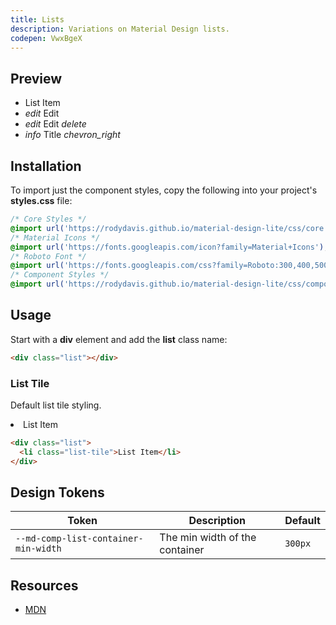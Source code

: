 ```yaml
---
title: Lists
description: Variations on Material Design lists.
codepen: VwxBgeX
---
```


## Preview

<div class="preview">
  <ul class="list">
    <li class="list-tile">List Item</li>
    <li class="list-tile">
      <i class="leading material-icons">edit</i>
      <span class="title">Edit</span>
    </li>
    <li class="list-tile">
      <i class="leading material-icons">edit</i>
      <span class="title">Edit</span>
      <i class="trailing material-icons">delete</i>
    </li>
    <div class="divider"></div>
    <li class="list-tile">
      <i class="leading material-icons">info</i>
      <span class="title">Title</span>
      <i class="trailing material-icons">chevron_right</i>
    </li>
  </ul>
</div>

## Installation

To import just the component styles, copy the following into your project's **styles.css** file:

```css
/* Core Styles */
@import url('https://rodydavis.github.io/material-design-lite/css/core.css');
/* Material Icons */
@import url('https://fonts.googleapis.com/icon?family=Material+Icons');
/* Roboto Font */
@import url('https://fonts.googleapis.com/css?family=Roboto:300,400,500,700&amp;display=swap');
/* Component Styles */
@import url('https://rodydavis.github.io/material-design-lite/css/components/list/style.css');
```

## Usage

Start with a **div** element and add the **list** class name:

```html
<div class="list"></div>
```

### List Tile

Default list tile styling.

<div class="preview">
  <div class="list">
    <li class="list-tile">List Item</li>
  </div>
</div>

```html
<div class="list">
  <li class="list-tile">List Item</li>
</div>
```

## Design Tokens

| Token                                | Description                 | Default                                                                                                   |
|--------------------------------------|-----------------------------|-----------------------------------------------------------------------------------------------------------|
| `--md-comp-list-container-min-width`  | The min width of the container  | `300px`                                                                                                    |

## Resources

- [MDN](https://developer.mozilla.org/en-US/docs/Web/HTML/Element/ul)
